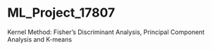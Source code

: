 # ML_Project_17807
Kernel Method: Fisher’s Discriminant Analysis, Principal Component Analysis and K-means
